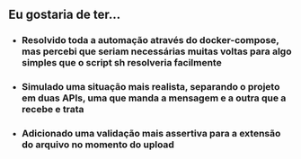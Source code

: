 <h2>
Eu gostaria de ter...
</h2>

- __<h3>Resolvido toda a automação através do docker-compose, mas percebi que seriam necessárias muitas
voltas para algo simples que o script sh resolveria facilmente__
</h3>

- __<h3>Simulado uma situação mais realista, separando o projeto em duas APIs, uma que manda a mensagem e a outra que a recebe
e trata__
</h3>

- __<h3>Adicionado uma validação mais assertiva para a extensão do arquivo no momento do upload__
</h3>